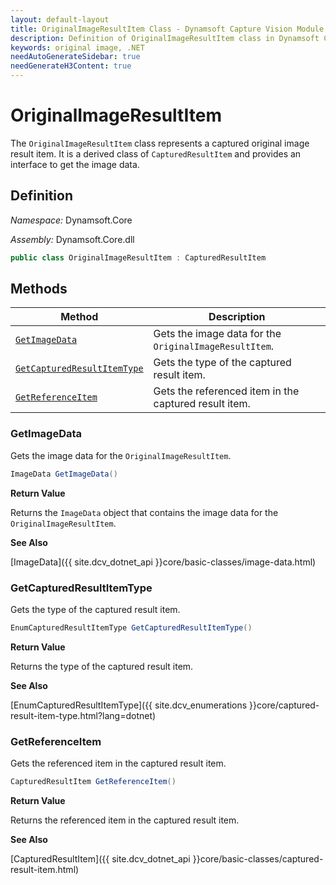 ```yaml
---
layout: default-layout
title: OriginalImageResultItem Class - Dynamsoft Capture Vision Module .NET Edition API Reference
description: Definition of OriginalImageResultItem class in Dynamsoft Core Module .NET Edition.
keywords: original image, .NET
needAutoGenerateSidebar: true
needGenerateH3Content: true
---
```


# OriginalImageResultItem

The `OriginalImageResultItem` class represents a captured original image result item. It is a derived class of `CapturedResultItem` and provides an interface to get the image data.

## Definition

*Namespace:* Dynamsoft.Core

*Assembly:* Dynamsoft.Core.dll

```csharp
public class OriginalImageResultItem : CapturedResultItem
```

## Methods

| Method                          | Description                                      |
| ------------------------------- | ------------------------------------------------ |
| [`GetImageData`](#getimagedata) | Gets the image data for the `OriginalImageResultItem`. |
| [`GetCapturedResultItemType`](#getcapturedresultitemtype) | Gets the type of the captured result item. |
| [`GetReferenceItem`](#getreferenceitem) | Gets the referenced item in the captured result item. |

### GetImageData

Gets the image data for the `OriginalImageResultItem`.

```csharp
ImageData GetImageData()
```

**Return Value**

Returns the `ImageData` object that contains the image data for the `OriginalImageResultItem`.

**See Also**

[ImageData]({{ site.dcv_dotnet_api }}core/basic-classes/image-data.html)

### GetCapturedResultItemType

Gets the type of the captured result item.

```csharp
EnumCapturedResultItemType GetCapturedResultItemType()
```

**Return Value**

Returns the type of the captured result item.

**See Also**

[EnumCapturedResultItemType]({{ site.dcv_enumerations }}core/captured-result-item-type.html?lang=dotnet)

### GetReferenceItem

Gets the referenced item in the captured result item.

```csharp
CapturedResultItem GetReferenceItem()
```

**Return Value**

Returns the referenced item in the captured result item.

**See Also**

[CapturedResultItem]({{ site.dcv_dotnet_api }}core/basic-classes/captured-result-item.html)
